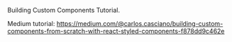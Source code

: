 Building Custom Components Tutorial.

Medium tutorial: https://medium.com/@carlos.casciano/building-custom-components-from-scratch-with-react-styled-components-f878dd9c462e
